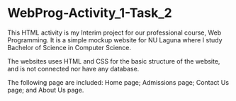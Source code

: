 # WebProg-Activity_1-Task_2

This HTML activity is my Interim project for our professional course, Web Programming. It is a simple mockup website for NU Laguna where I study Bachelor of Science in Computer Science.

The websites uses HTML and CSS for the basic structure of the website, and is not connected nor have any database.

The following page are included: Home page; Admissions page; Contact Us page; and About Us page.
